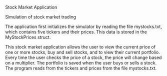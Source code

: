 Stock Market Application

Simulation of stock market trading

The application first initializes the simulator by reading the file mystocks.txt, which contains five tickers and their prices. This data is stored in the MyStockPrices struct. 

This stock market application allows the user to view the current price of one or more stocks, buy and sell stocks, and to view their current portfolio. Every time the user checks the price of a stock, the price will change based on a multiplier. The portfolio is saved when the user buys or sells a stock. The program reads from the tickers and prices from the file mystocks.txt.
